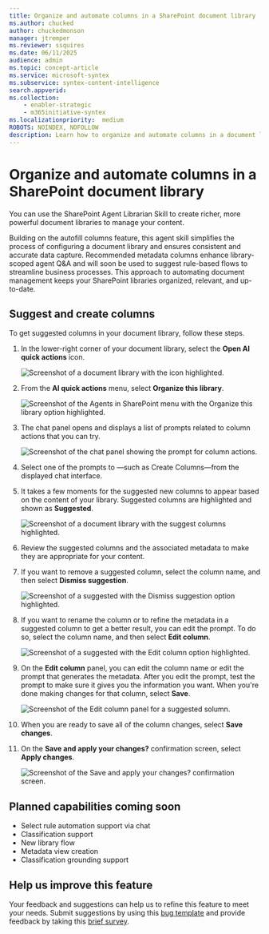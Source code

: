 ```yaml
---
title: Organize and automate columns in a SharePoint document library
ms.author: chucked
author: chuckedmonson
manager: jtremper
ms.reviewer: ssquires
ms.date: 06/11/2025
audience: admin
ms.topic: concept-article
ms.service: microsoft-syntex
ms.subservice: syntex-content-intelligence
search.appverid: 
ms.collection: 
    - enabler-strategic
    - m365initiative-syntex
ms.localizationpriority:  medium
ROBOTS: NOINDEX, NOFOLLOW
description: Learn how to organize and automate columns in a document library in SharePoint.
---
```


# Organize and automate columns in a SharePoint document library

<!---
> [!NOTE]
> This article is in development.


Having useful columns and metadata in SharePoint document libraries enhances searchability, organization, and automation. It allows users to quickly find documents, group and filter files dynamically, and trigger workflows based on specific attributes. Additionally, it improves content discoverability and user experience by providing structured information and enabling efficient management of document libraries.

This feature integrates with the autofill columns service to streamline your workflows using content from your SharePoint document libraries. It recommends and creates new columns and metadata, unlocks advanced automations, and enhances search capabilities, understanding, and information protection. This helps ensure that the information in your document libraries remains easily accessible, relevant, well-organized, and up-to-date.
--->

You can use the SharePoint Agent Librarian Skill to create richer, more powerful document libraries to manage your content.

Building on the autofill columns feature, this agent skill simplifies the process of configuring a document library and ensures consistent and accurate data capture. Recommended metadata columns enhance library-scoped agent Q&A and will soon be used to suggest rule-based flows to streamline business processes. This approach to automating document management keeps your SharePoint libraries organized, relevant, and up-to-date.

## Suggest and create columns

To get suggested columns in your document library, follow these steps.

1. In the lower-right corner of your document library, select the **Open AI quick actions** icon.

   ![Screenshot of a document library with the icon highlighted.](../media/content-understanding/autofill-librarian-open-actions-icon.png)

2. From the **AI quick actions** menu, select **Organize this library**.

   ![Screenshot of the Agents in SharePoint menu with the Organize this library option highlighted.](../media/content-understanding/autofill-librarian-agents-in-sharepoint-menu.png)

3. The chat panel opens and displays a list of prompts related to column actions that you can try.

   ![Screenshot of the chat panel showing the prompt for column actions.](../media/content-understanding/autofill-librarian-agents-chat-panel.png)

4. Select one of the prompts to —such as Create Columns—from the displayed chat interface.



3. It takes a few moments for the suggested new columns to appear based on the content of your library. Suggested columns are highlighted and shown as **Suggested**.

   ![Screenshot of a document library with the suggest columns highlighted.](../media/content-understanding/autofill-librarian-suggested-columns-added.png)

4. Review the suggested columns and the associated metadata to make they are appropriate for your content.

5. If you want to remove a suggested column, select the column name, and then select **Dismiss suggestion**.

   ![Screenshot of a suggested with the Dismiss suggestion option highlighted.](../media/content-understanding/autofill-librarian-dismiss-suggestion.png)

6. If you want to rename the column or to refine the metadata in a suggested column to get a better result, you can edit the prompt. To do so, select the column name, and then select **Edit column**.

   ![Screenshot of a suggested with the Edit column option highlighted.](../media/content-understanding/autofill-librarian-edit-column.png)

7. On the **Edit column** panel, you can edit the column name or edit the prompt that generates the metadata. After you edit the prompt, test the prompt to make sure it gives you the information you want. When you're done making changes for that column, select **Save**.

   ![Screenshot of the Edit column panel for a suggested solumn.](../media/content-understanding/autofill-librarian-edit-column-panel.png)

8. When you are ready to save all of the column changes, select **Save changes**.

9. On the **Save and apply your changes?** confirmation screen, select **Apply changes**.

   ![Screenshot of the Save and apply your changes? confirmation screen.](../media/content-understanding/autofill-librarian-confirmation-screen.png)

## Planned capabilities coming soon

- Select rule automation support via chat​
- Classification support
- New library flow​
- Metadata view creation​
- Classification grounding support

## Help us improve this feature

Your feedback and suggestions can help us to refine this feature to meet your needs. Submit suggestions by using this [bug template](https://onedrive.visualstudio.com/ODSP%20Product%20Experiences/_workitems/create/Bug?templateId=c70796a2-07d9-4045-9ae7-57b0a493a290&ownerId=e1686dd0-4520-4f7f-9947-34d07bf00b0a) and provide feedback by taking this [brief survey](https://forms.office.com/Pages/DesignPageV2.aspx?subpage=design&token=bc020eefeadd43cfb107a4e3443594b1&id=v4j5cvGGr0GRqy180BHbR_PzshIK4BNFl0DNg2VJeqVUMjZWOTZYN0lUNU45SlVFWlNCUjBYR0E2Mi4u).